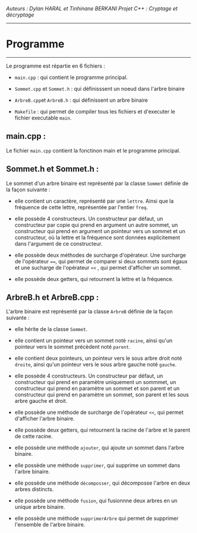 *Auteurs : Dylan HARAL et Tinhinane BERKANI*
*Projet C++ : Cryptage et décryptage*

---

# Programme
---

Le programme est répartie en 6 fichiers :

 * `main.cpp` : qui contient le programme principal.
 
 * `Sommet.cpp` et `Sommet.h` : qui définisssent un noeud dans l'arbre binaire
 
 * `ArbreB.cpp`et `ArbreB.h` : qui définissent un arbre binaire
 
 * `Makefile` : qui permet de compiler tous les fichiers et d'executer le fichier executable `main`.

## main.cpp :

Le fichier `main.cpp` contient la fonctinon main et le programme principal.

## Sommet.h et Sommet.h :

Le sommet d'un arbre binaire est représenté par la classe `Sommet` définie de la façon suivante :

 * elle contient un caractère, représenté par une `lettre`. Ainsi que la fréquence de cette lettre, représentée par l'entier `freq`.
 
 * elle possède 4 constructeurs. Un constructeur par défaut, un constructeur par copie qui prend en argument un autre sommet, un constructeur qui prend en argument un pointeur vers un sommet et un constructeur, où la lettre et la fréquence sont données explicitement dans l'argument de ce constructeur.

 * elle possède deux méthodes de surcharge d'opérateur. Une surcharge de l'opérateur `==`, qui permet de comparer si deux sommets sont égaux et une sucharge de l'opérateur `<<` , qui permet d'afficher un sommet.

 * elle possède deux getters, qui retournent la lettre et la fréquence.

## ArbreB.h et ArbreB.cpp :

L'arbre binaire est représenté par la classe `ArbreB` définie de la façon suivante :

 * elle hérite de la classe `Sommet`.

 * elle contient un pointeur vers un sommet noté `racine`, ainsi qu'un pointeur vers le sommet précèdent noté `parent`.

 * elle contient deux pointeurs, un pointeur vers le sous arbre droit noté `droite`, ainsi qu'un pointeur vers le sous arbre gauche noté `gauche`.

 * elle possède 4 constructeurs. Un constructeur par défaut, un constructeur qui prend en paramètre uniquement un sommmet, un constructeur qui prend en paramètre un sommet et son parent et un constructeur qui prend en paramètre un sommet, son parent et les sous arbre gauche et droit.

 * elle possède une méthode de surcharge de l'opérateur `<<`, qui permet d'afficher l'arbre binaire. 

 * elle possède deux getters, qui retournent la racine de l'arbre et le parent de cette racine.

 * elle possède une méthode `ajouter`, qui ajoute un sommet dans l'arbre binaire.

 * elle possède une méthode `supprimer`, qui supprime un sommet dans l'arbre binaire.

 * elle possède une méthode `décomposser`, qui décomposse l'arbre en deux arbres distincts.

 * elle possède une méthode `fusion`, qui fusionnne deux arbres en un unique arbre binaire.

 * elle possède une méthode `supprimerArbre` qui permet de supprimer l'ensemble de l'arbre binaire.